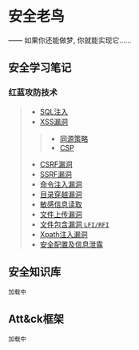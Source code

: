 # 安全老鸟

—— 如果你还能做梦, 你就能实现它……

## 安全学习笔记

### 红蓝攻防技术

> * [SQL注入](/source/vuln/sql/)
> * [XSS漏洞](/source/vuln/xss/)
>> * [同源策略](/source/vuln/cors/)
>> * [CSP](/source/vuln/csp/)
> * [CSRF漏洞](/source/vuln/csrf/)
> * [SSRF漏洞](/source/vuln/ssrf/)
> * [命令注入漏洞](/source/vuln/cmd/)
> * [目录穿越漏洞](/source/vuln/pathtraversal/)
> * [敏感信息读取](/source/vuln/fileread/)
> * [文件上传漏洞](/source/vuln/fileupload/)
> * [文件包含漏洞 `LFI/RFI`](/source/vuln/fileinclude/)
> * [Xpath注入漏洞](/source/vuln/xpath/)
> * [安全配置及信息泄露](/source/vuln/config/)

## 安全知识库

    加载中

## Att&ck框架

    加载中